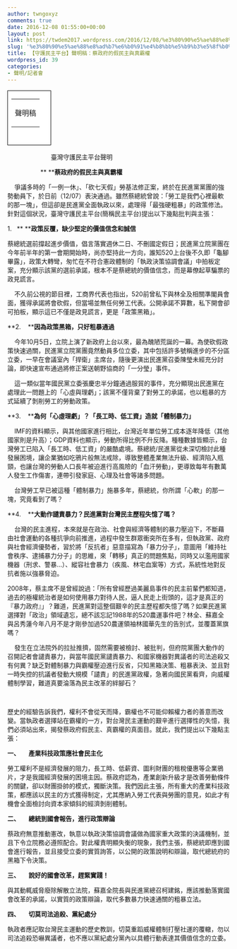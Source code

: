 ```yaml
---
author: twngoxyz
comments: true
date: 2016-12-08 01:55:00+00:00
layout: post
link: https://twdem2017.wordpress.com/2016/12/08/%e3%80%90%e5%ae%88%e8%ad%b7%e6%b0%91%e4%b8%bb%e5%b9%b3%e5%8f%b0%e3%80%91%e8%81%b2%e6%98%8e%e7%a8%bf%ef%bc%9a%e8%94%a1%e6%94%bf%e5%ba%9c%e7%9a%84%e5%81%87%e6%b0%91%e4%b8%bb%e8%88%87%e7%9c%9f%e9%9c%b8/
slug: '%e3%80%90%e5%ae%88%e8%ad%b7%e6%b0%91%e4%b8%bb%e5%b9%b3%e5%8f%b0%e3%80%91%e8%81%b2%e6%98%8e%e7%a8%bf%ef%bc%9a%e8%94%a1%e6%94%bf%e5%ba%9c%e7%9a%84%e5%81%87%e6%b0%91%e4%b8%bb%e8%88%87%e7%9c%9f%e9%9c%b8'
title: 【守護民主平台】聲明稿：蔡政府的假民主與真霸權
wordpress_id: 39
categories:
- 聲明/記者會
---
```


<table cellpadding="0" cellspacing="0" > <tbody ><tr >  
<td bgcolor="white" style="background:white;border:.75pt solid black;vertical-align:top;" width="81" height="37" >  <table cellpadding="0" style="width:100%px;" cellspacing="0" >   <tbody ><tr >    
<td >      


聲明稿

</td>   </tr></tbody></table> 
</td> </tr></tbody></table>

                           臺灣守護民主平台聲明

  


                   ** ****蔡政府的假民主與真霸權**

  


    爭議多時的「一例一休」、「砍七天假」勞基法修正案，終於在民進黨黨團的強勢動員下，於日前（12/07）表決通過。雖然蔡總統曾說：「勞工是我們心裡最軟的那一塊」，但這卻是民進黨全面執政以來，處理得「最強硬粗暴」的政策修法。針對這個狀況，臺灣守護民主平台(簡稱民主平台)提出以下幾點批判與主張：

  


1.   ** ****政策反覆，缺少堅定的價值信念和誠信**

蔡總統選前撐起進步價值，倡言落實週休二日、不刪國定假日；民進黨立院黨團在今年前半年的第一會期開始時，尚亦堅持此一方向，誰知520上台後不久即「龜腳畢露」，政策大轉彎，匆忙在不符合憲政體制的「執政決策協調會議」中拍板定案，充分顯示該黨的選前承諾，根本不是蔡總統的價值信念，而是幕僚起草騙票的政見謊言。

    不久前公視的節目裡，工商界代表也指出，520前曾私下與林全及相關準閣員會面，獲得承諾將會砍假，但當場並無任何勞工代表。公開承諾不算數，私下開會卻可拍板，顯示這已不僅是政見謊言，更是「政策黑箱」。

  


**2.    ****因為政策黑箱，只好粗暴通過**

    今年10月5日，立院上演了新政府上台以來，最為醜陋荒誕的一幕。為使砍假政策快速過關，民進黨立院黨團竟然動員多位立委，其中包括許多號稱進步的不分區立委，一早在會議室內「捍衛」主席台，隨後更演出民進黨召委陳瑩未經充分討論，即快速宣布通過將修正案送朝野協商的「一分瑩」事件。

    這一類似當年國民黨立委張慶忠半分鐘通過服貿的事件，充分顯現出民進黨在處理此一問題上的「心虛與理虧」；該黨不僅背棄了對勞工的承諾，也以粗暴的方式延續了剝削勞工的勞動政策。

  


**3.    ****為何「心虛理虧」？「長工時、低工資」造就「體制暴力」**

    IMF的資料顯示，與其他國家進行相比，台灣近年單位勞工成本逐年降低（其他國家則是升高）；GDP資料也顯示，勞動所得比例不升反降。種種數據皆顯示，台灣勞工已陷入「長工時、低工資」的嚴酷處境。蔡總統/民進黨從未深切檢討此種發展困境，讓企業猶如吃鴉片般無法戒除，導致整體產業無法升級、經濟陷入瓶頸，也讓台灣的勞動人口長年被迫進行高風險的「血汗勞動」，更導致每年有數萬人發生工作傷害，連帶引發家庭、心理及社會等諸多問題。

    台灣勞工早已被這種「體制暴力」施暴多年，蔡總統，你所謂「心軟」的那一塊，究竟看到了嗎？

  


**4.    ****大動作譴責暴力？民進黨對台灣民主歷程失憶了嗎？**

    台灣的民主進程，本來就是在政治、社會與經濟等體制的暴力壓迫下，不斷藉由社會運動的各種抗爭向前推進，過程中發生群眾衝突所在多有，但執政黨、政府與社會經濟優勢者，習於將「反抗者」惡意描寫為「暴力分子」，意圖用「維持社會秩序、逮捕暴力分子」的思維，來「轉移」真正的問題焦點，同時又以濫用國家機器（刑求、警暴…）、縱容社會暴力（疾風、林宅血案等）方式，系統性地對反抗者施以強暴脅迫。

2008年，蔡主席不是曾經說過：「所有曾經歷過美麗島事件的民主前輩們都知道，過去的極權統治者是如何使用暴力對待人民，逼人民走上街頭的，這才是真正的『暴力政府』」？難道，民進黨對這整個艱辛的民主歷程都失憶了嗎？如果民進黨選擇對「政治」領域遺忘，總不該忘記1988年的520農運事件吧？林全、蘇嘉全與呂秀蓮今年八月不是才剛參加過520農運領袖林國華先生的告別式，並覆蓋黨旗嗎？

    發生在立法院外的拉扯推擠，固然需要被檢討、被批判，但府院黨團大動作的召開記者會譴責暴力，與當年國民黨譴責暴力、和國家機器對異議者的司法追殺又有何異？缺乏對體制暴力與霸權壓迫進行反省，只知黑箱決策、粗暴表決、並且對一時失控的抗議者發動大規模「譴責」的民進黨政權，急著向國民黨看齊，向威權體制學習，難道真要淪落為民主改革的絆腳石？

    

歷史的經驗告訴我們，權利不會從天而降，霸權也不可能仰賴權力者的善意而改變。當執政者選擇站在霸權的一方，對台灣民主運動的艱辛進行選擇性的失憶，我們必須站出來，揭發蔡政府假民主、真霸權的真面目。就此，我們提出以下幾點主張：

  


**一、      產業科技政策應社會民主化**

勞工權利不是經濟發展的阻力，長工時、低薪資、圖利財團的租稅優惠等企業鴉片，才是我國經濟發展的困境主因。蔡政府認為，產業創新升級才是改善勞動條件的關鍵，卻以財團掛帥的模式，獨斷決策。我們因此主張，所有重大的產業科技政策，都應該以民主的方式獲得制定，尤其應納入勞工代表與勞團的意見，如此才有機會全面檢討向資本家傾斜的經濟剝削體制。

  


**二、      總統到國會報告，進行政策辯論**

蔡政府無意推動憲改，執意以執政決策協調會議做為國家重大政策的決議機制，並且下令立院務必遵照配合。對此權責明顯失衡的現象，我們主張，蔡總統即應到國會進行報告，並且接受立委的實質詢答，以公開的政策說明和辯論，取代總統府的黑箱下令決策。

  


**三、      說好的國會改革，趕緊實踐！**

與其動輒威脅廢除解散立法院，蘇嘉全院長與民進黨總召柯建銘，應該推動落實國會改革的承諾，以實質的政策辯論，取代多數暴力快速通關的粗暴立法。

  


**四、      切莫司法追殺、黨紀處分**

執政者應記取台灣民主運動的歷史教訓，切莫重蹈威權體制打壓社運的覆轍，勿以司法追殺恐嚇異議者，也不應以黨紀處分黨內以具體行動表達其價值信念的立委。

  

